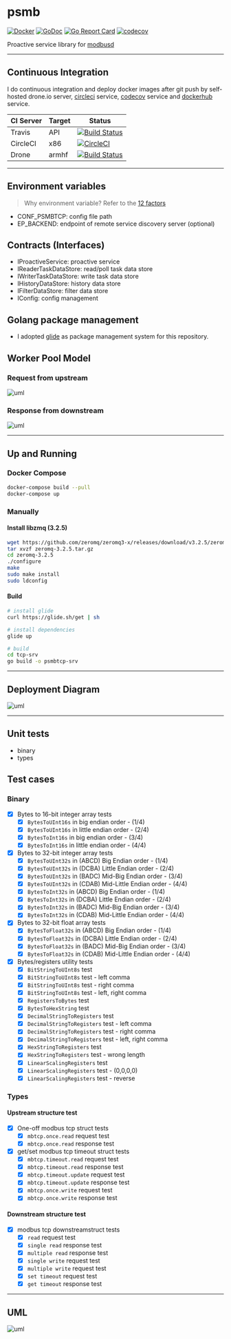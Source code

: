 # psmb

[![Docker](https://img.shields.io/badge/docker-ready-brightgreen.svg)](https://hub.docker.com/r/edgepro/psmb)
[![GoDoc](https://godoc.org/github.com/taka-wang/psmb?status.svg)](http://godoc.org/github.com/taka-wang/psmb)
[![Go Report Card](https://goreportcard.com/badge/github.com/taka-wang/psmb)](https://goreportcard.com/report/github.com/taka-wang/psmb)
[![codecov](https://codecov.io/gh/taka-wang/psmb/branch/master/graph/badge.svg)](https://codecov.io/gh/taka-wang/psmb)

Proactive service library for [modbusd](https://github.com/taka-wang/modbusd)

---


## Continuous Integration

I do continuous integration and deploy docker images after git push by self-hosted drone.io server, [circleci](https://circleci.com/) service, [codecov](https://codecov.io/) service and [dockerhub]((https://hub.docker.com/r/edgepro/c-modbus-slave/)) service.

| CI Server| Target    | Status                                                                                                                        |
|----------|-----------|-------------------------------------------------------------------------------------------------------------------------------|
| Travis   | API       | [![Build Status](https://travis-ci.org/taka-wang/psmb.svg?branch=master)](https://travis-ci.org/taka-wang/psmb)               |
| CircleCI | x86       | [![CircleCI](https://circleci.com/gh/taka-wang/psmb.svg?style=shield)](https://circleci.com/gh/taka-wang/psmb)                |
| Drone    | armhf     | [![Build Status](http://armdrone.cmwang.net/api/badges/taka-wang/psmb/status.svg)](http://armdrone.cmwang.net/taka-wang/psmb) |

---

## Environment variables

> Why environment variable? Refer to the [12 factors](http://12factor.net/)

- CONF_PSMBTCP: config file path
- EP_BACKEND: endpoint of remote service discovery server (optional)

## Contracts (Interfaces)

- IProactiveService: proactive service
- IReaderTaskDataStore:  read/poll task data store
- IWriterTaskDataStore: write task data store
- IHistoryDataStore: history data store
- IFilterDataStore: filter data store
- IConfig: config management

## Golang package management

- I adopted [glide](https://glide.sh/) as package management system for this repository.

## Worker Pool Model

### Request from upstream

![uml](http://uml.cmwang.net:8000/plantuml/svg/5Sh13O0W3030LNG0QSBJZxDKQ908XPGsnEtLzzsQEHIBP5AMIxMF7K1mkfJrijC6IMYinEf2gw1uupQH4tIh1IeE9O58lRIdVWdCH_VJuLy0)

### Response from downstream

![uml](http://uml.cmwang.net:8000/plantuml/svg/5Sh13O0W3030LNG0QVJfnragD4AaG4eRulRg-svEnMSBP9AdgDhw3Y0ut9KqsccTnDUYLDJvog1uupAmND2CCp1s9O50BTU7lmHXC_VJiRu0)

---

## Up and Running

### Docker Compose

```bash
docker-compose build --pull
docker-compose up
```

### Manually

#### Install libzmq (3.2.5)

```bash
wget https://github.com/zeromq/zeromq3-x/releases/download/v3.2.5/zeromq-3.2.5.tar.gz
tar xvzf zeromq-3.2.5.tar.gz
cd zeromq-3.2.5
./configure
make
sudo make install
sudo ldconfig
```

#### Build

```bash
# install glide
curl https://glide.sh/get | sh

# install dependencies
glide up

# build
cd tcp-srv
go build -o psmbtcp-srv
```

---

## Deployment Diagram

![uml](http://uml.cmwang.net:8000/plantuml/svg/5Sh13O0W3030LNG0QVJfnraAD42aGA0DSNlrVRUcuh9wqfwNADB62T1ncf0agjL1tTKYLCIuoY1uupQn16ZA6HY7K0TFBTU7lmHji3M_NVln0W00)

---

## Unit tests

- binary
- types

## Test cases

### Binary

- [x] Bytes to 16-bit integer array tests
    - [x] `BytesToUInt16s` in big endian order - (1/4)
    - [x] `BytesToUInt16s` in little endian order - (2/4)
    - [x] `BytesToInt16s` in big endian order - (3/4)
    - [x] `BytesToInt16s` in little endian order - (4/4)
- [x] Bytes to 32-bit integer array tests
    - [x] `BytesToUInt32s` in (ABCD) Big Endian order - (1/4)
    - [x] `BytesToUInt32s` in (DCBA) Little Endian order - (2/4)
    - [x] `BytesToUInt32s` in (BADC) Mid-Big Endian order - (3/4)
    - [x] `BytesToUInt32s` in (CDAB) Mid-Little Endian order - (4/4)
    - [x] `BytesToInt32s` in (ABCD) Big Endian order - (1/4)
    - [x] `BytesToInt32s` in (DCBA) Little Endian order - (2/4)
    - [x] `BytesToInt32s` in (BADC) Mid-Big Endian order - (3/4)
    - [x] `BytesToInt32s` in (CDAB) Mid-Little Endian order - (4/4)
- [x] Bytes to 32-bit float array tests
    - [x] `BytesToFloat32s` in (ABCD) Big Endian order - (1/4)
    - [x] `BytesToFloat32s` in (DCBA) Little Endian order - (2/4)
    - [x] `BytesToFloat32s` in (BADC) Mid-Big Endian order - (3/4)
    - [x] `BytesToFloat32s` in (CDAB) Mid-Little Endian order - (4/4)
- [x] Bytes/registers utility tests
    - [x] `BitStringToUInt8s` test
    - [x] `BitStringToUInt8s` test - left comma
    - [x] `BitStringToUInt8s` test - right comma
    - [x] `BitStringToUInt8s` test - left, right comma
    - [x] `RegistersToBytes` test
    - [x] `BytesToHexString` test
    - [x] `DecimalStringToRegisters` test
    - [x] `DecimalStringToRegisters` test - left comma
    - [x] `DecimalStringToRegisters` test - right comma
    - [x] `DecimalStringToRegisters` test - left, right comma
    - [x] `HexStringToRegisters` test
    - [x] `HexStringToRegisters` test - wrong length
    - [x] `LinearScalingRegisters` test
    - [x] `LinearScalingRegisters` test - (0,0,0,0)
    - [x] `LinearScalingRegisters` test - reverse

### Types

#### Upstream structure test

- [x] One-off modbus tcp struct tests
    - [x] `mbtcp.once.read` request test
    - [x] `mbtcp.once.read` response test
- [x] get/set modbus tcp timeout struct tests
    - [x] `mbtcp.timeout.read` request test
    - [x] `mbtcp.timeout.read` response test
    - [x] `mbtcp.timeout.update` request test
    - [x] `mbtcp.timeout.update` response test
    - [x] `mbtcp.once.write` request test
    - [x] `mbtcp.once.write` response test

#### Downstream structure test

- [x] modbus tcp downstreamstruct tests
    - [x] `read` request test
    - [x] `single read` response test
    - [x] `multiple read` response test
    - [x] `single write` request test
    - [x] `multiple write` request test
    - [x] `set timeout` request test
    - [x] `get timeout` response test

---

## UML

![uml](http://uml.cmwang.net:8000/plantuml/svg/5SZ13O0W3030LNG0QVpwSPPI2H1R8BGDwnllUNjjnFuadxmLiw4NmCGLShNYqJLDwirIiq1TmF35Os7BC5mO1DNI169KXQ4ImzytdXy0)